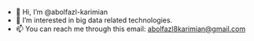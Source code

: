 - 👋 Hi, I’m @abolfazl-karimian
- 👀 I’m interested in big data related technologies.
- 📫 You can reach me through this email: abolfazl8karimian@gmail.com

<!---
abolfazl-karimian/abolfazl-karimian is a ✨ special ✨ repository because its `README.md` (this file) appears on your GitHub profile.
You can click the Preview link to take a look at your changes.
--->
